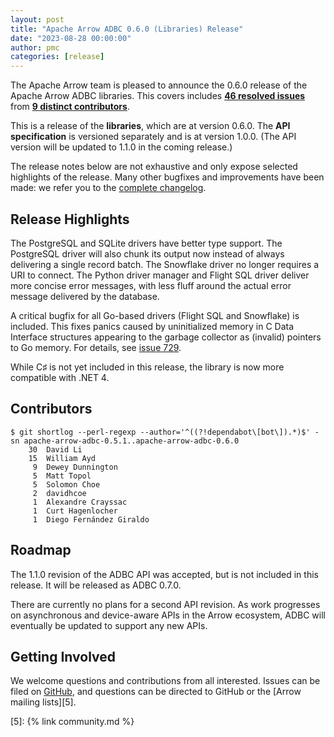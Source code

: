 ```yaml
---
layout: post
title: "Apache Arrow ADBC 0.6.0 (Libraries) Release"
date: "2023-08-28 00:00:00"
author: pmc
categories: [release]
---
```

<!--
{% comment %}
Licensed to the Apache Software Foundation (ASF) under one or more
contributor license agreements.  See the NOTICE file distributed with
this work for additional information regarding copyright ownership.
The ASF licenses this file to you under the Apache License, Version 2.0
(the "License"); you may not use this file except in compliance with
the License.  You may obtain a copy of the License at

http://www.apache.org/licenses/LICENSE-2.0

Unless required by applicable law or agreed to in writing, software
distributed under the License is distributed on an "AS IS" BASIS,
WITHOUT WARRANTIES OR CONDITIONS OF ANY KIND, either express or implied.
See the License for the specific language governing permissions and
limitations under the License.
{% endcomment %}
-->

The Apache Arrow team is pleased to announce the 0.6.0 release of
the Apache Arrow ADBC libraries. This covers includes [**46
resolved issues**][1] from [**9 distinct contributors**][2].

This is a release of the **libraries**, which are at version 0.6.0.
The **API specification** is versioned separately and is at version
1.0.0.  (The API version will be updated to 1.1.0 in the coming
release.)

The release notes below are not exhaustive and only expose selected
highlights of the release. Many other bugfixes and improvements have
been made: we refer you to the [complete changelog][3].

## Release Highlights

The PostgreSQL and SQLite drivers have better type support.  The
PostgreSQL driver will also chunk its output now instead of always
delivering a single record batch.  The Snowflake driver no longer
requires a URI to connect.  The Python driver manager and Flight SQL
driver deliver more concise error messages, with less fluff around the
actual error message delivered by the database.

A critical bugfix for all Go-based drivers (Flight SQL and Snowflake)
is included.  This fixes panics caused by uninitialized memory in C
Data Interface structures appearing to the garbage collector as
(invalid) pointers to Go memory.  For details, see [issue
729][gh-729].

While C♯ is not yet included in this release, the library is now more
compatible with .NET 4.

## Contributors

```
$ git shortlog --perl-regexp --author='^((?!dependabot\[bot\]).*)$' -sn apache-arrow-adbc-0.5.1..apache-arrow-adbc-0.6.0
    30	David Li
    15	William Ayd
     9	Dewey Dunnington
     5	Matt Topol
     5	Solomon Choe
     2	davidhcoe
     1	Alexandre Crayssac
     1	Curt Hagenlocher
     1	Diego Fernández Giraldo
```

## Roadmap

The 1.1.0 revision of the ADBC API was accepted, but is not included
in this release.  It will be released as ADBC 0.7.0.

There are currently no plans for a second API revision.  As work
progresses on asynchronous and device-aware APIs in the Arrow
ecosystem, ADBC will eventually be updated to support any new APIs.

## Getting Involved

We welcome questions and contributions from all interested.  Issues
can be filed on [GitHub][4], and questions can be directed to GitHub
or the [Arrow mailing lists][5].

[1]: https://github.com/apache/arrow-adbc/milestone/10
[2]: #contributors
[3]: https://github.com/apache/arrow-adbc/blob/apache-arrow-adbc-0.6.0/CHANGELOG.md
[4]: https://github.com/apache/arrow-adbc/issues
[5]: {% link community.md %}

[gh-729]: https://github.com/apache/arrow-adbc/issues/729
